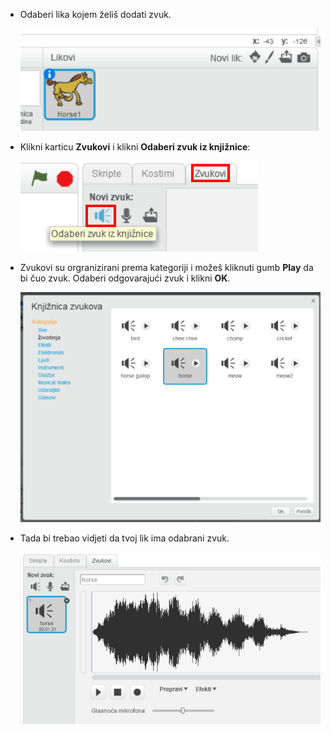 + Odaberi lika kojem želiš dodati zvuk.
    
    ![snimka zaslona](images/sprite-select.png)

+ Klikni karticu **Zvukovi** i klikni **Odaberi zvuk iz knjižnice**:
    
    ![snimka zaslona](images/import-sound.png)

+ Zvukovi su orgranizirani prema kategoriji i možeš kliknuti gumb **Play** da bi čuo zvuk. Odaberi odgovarajući zvuk i klikni **OK**.
    
    ![snimka zaslona](images/choose-sound.png)

+ Tada bi trebao vidjeti da tvoj lik ima odabrani zvuk.
    
    ![snimka zaslona](images/sound-imported.png)